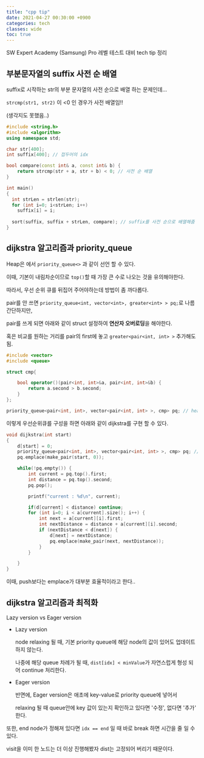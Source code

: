 ```yaml
---
title: "cpp tip"
date: 2021-04-27 00:30:00 +0900
categories: tech
classes: wide
toc: true
---
```

SW Expert Academy (Samsung) Pro 레벨 테스트 대비
tech tip 정리

## 부분문자열의 suffix 사전 순 배열

suffix로 시작하는 str의 부분 문자열의 사전 순으로 배열 하는 문제인데...

`strcmp(str1, str2)` 이 <0 인 경우가 사전 배열임!!

(생각지도 못했음..)

```cpp
#include <string.h>
#include <algorithm>
using namespace std;

char str[400];
int suffix[400]; // 접두어의 idx

bool compare(const int& a, const int& b) {
    return strcmp(str + a, str + b) < 0; // 사전 순 배열
}

int main()
{
  int strLen = strlen(str);
  for (int i=0; i<strLen; i++)
    suffix[i] = i;
    
  sort(suffix, suffix + strLen, compare); // suffix를 사전 순으로 배열해줌
}
```

## dijkstra 알고리즘과 priority_queue

Heap은 <queue>에서 `priority_queue<>` 과 같이 선언 할 수 있다.
    
이때, 기본이 내림차순이므로 `top()`할 때 가장 큰 수로 나오는 것을 유의해야한다.

따라서, 우선 순위 큐를 뒤집어 주어야하는데 방법이 좀 까다롭다.

pair를 안 쓰면 `priority_queue<int, vector<int>, greater<int> > pq;`로 나름 간단하지만,

pair를 쓰게 되면 아래와 같이 struct 설정하여 **연산자 오버로딩**을 해야한다.

혹은 비교를 원하는 거리를 pair의 first에 놓고 `greater<pair<int, int> >` 추가해도 됨.

```cpp
#include <vector>
#include <queue>

struct cmp{

    bool operator()(pair<int, int>&a, pair<int, int>&b) {
        return a.second > b.second;
    }
};

priority_queue<pair<int, int>, vector<pair<int, int> >, cmp> pq; // heap
```

이렇게 우선순위큐를 구성을 하면 아래와 같이 dijkstra를 구현 할 수 있다.

```cpp
void dijkstra(int start)
{
    d[start] = 0;
    priority_queue<pair<int, int>, vector<pair<int, int> >, cmp> pq; // heap
    pq.emplace(make_pair(start, 0));

    while(!pq.empty()) {
        int current = pq.top().first;
        int distance = pq.top().second;
        pq.pop();

        printf("current : %d\n", current);

        if(d[current] < distance) continue;
        for (int i=0; i < a[current].size(); i++) {
            int next = a[current][i].first;
            int nextDistance = distance + a[current][i].second;
            if (nextDistance < d[next]) {
                d[next] = nextDistance;
                pq.emplace(make_pair(next, nextDistance));
            }
        }

    }
}
```
이때, push보다는 emplace가 대부분 효율적이라고 한다..


## dijkstra 알고리즘과 최적화

Lazy version vs Eager version

* Lazy version

    node relaxing 될 때, 기본 priority queue에 해당 node의 값이 있어도 업데이트 하지 않는다.

    나중에 해당 queue 차례가 될 때, `dist[idx] < minValue`가 자연스럽게 형성 되어 continue 처리한다.

* Eager version

    반면에, Eager version은 애초에 key-value로 priority queue에 넣어서

    relaxing 될 때 queue안에 key 값이 있는지 확인하고 있다면 '수정', 없다면 '추가' 한다.

또한, end node가 정해져 있다면 `idx == end` 일 때 바로 break 하면 시간을 줄 일 수 있다.

visit을 이미 한 노드는 더 이상 진행해봤자 dist는 고정되어 버리기 때문이다.
